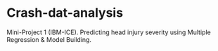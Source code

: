 # Crash-dat-analysis
Mini-Project 1 (IBM-ICE). Predicting head injury severity using Multiple Regression &amp; Model Building.
